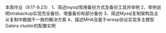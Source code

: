 本周作业（9.17-9.23）
1、简述mysql常用备份方式及备份工具并举例
2、举例说明xtrabackup实现完全备份、增量备份和部分备份
3、简述Mysql复制架构及主从复制中数据不一致的解决方案
4、描述MHA及基于wresp协议实现多主模型Galera cluster的配置实例
